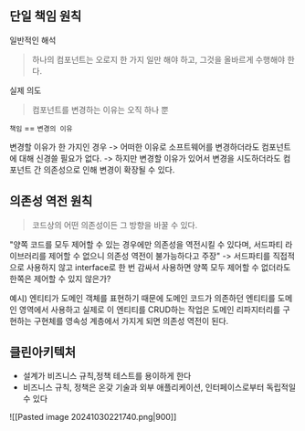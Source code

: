 
## 단일 책임 원칙

일반적인 해석
> 하나의 컴포넌트는 오로지 한 가지 일만 해야 하고, 그것을 올바르게 수행해야 한다.

실제 의도
> 컴포넌트를 변경하는 이유는 오직 하나 뿐

`책임` == `변경의 이유`


변경할 이유가 한 가지인 경우
-> 어떠한 이유로 소프트웨어를 변경하더라도 컴포넌트에 대해 신경쓸 필요가 없다.
-> 하지만 변경할 이유가 있어서 변경을 시도하더라도 컴포넌트 간 의존성으로 인해 변경이 확장될 수 있다.

## 의존성 역전 원칙

> 코드상의 어떤 의존성이든 그 방향을 바꿀 수 있다.

"양쪽 코드를 모두 제어할 수 있는 경우에만 의존성을 역전시킬 수 있다며, 서드파티 라이브러리를 제어할 수 없으니 의존성 역전이 불가능하다고 주장"
-> 서드파티를 직접적으로 사용하지 않고 interface로 한 번 감싸서 사용하면 양쪽 모두 제어할 수 없더라도 한쪽은 제어할 수 있지 않은가?


예시) 엔티티가 도메인 객체를 표현하기 때문에 도메인 코드가 의존하던 엔티티를 도메인 영역에서 사용하고
실제로 이 엔티티를 CRUD하는 작업은 도메인 리파지터리를 구현하는 구현체를 영속성 계층에서 가지게 되면 의존성 역전이 된다.


## 클린아키텍처

- 설계가 비즈니스 규칙,정책 테스트를 용이하게 한다
- 비즈니스 규칙, 정책은 온갖 기술과 외부 애플리케이션, 인터페이스로부터 독립적일 수 있다

![[Pasted image 20241030221740.png|900]]
